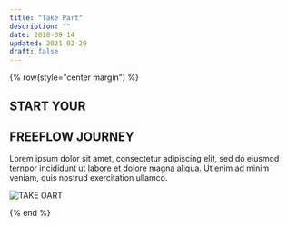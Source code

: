 ```yaml
---
title: "Take Part"
description: ""
date: 2018-09-14
updated: 2021-02-20
draft: false
---
```


<!-- section 1 (header) -->

{% row(style="center margin") %}


## START YOUR 

## __FREEFLOW JOURNEY__

Lorem ipsum dolor sit amet, consectetur adipiscing elit, sed do eiusmod ternpor incididunt ut labore et dolore magna aliqua. Ut enim ad minim veniam, quis nostrud exercitation ullamco. 

![TAKE OART](take-part/___.png)

{% end %}